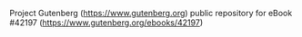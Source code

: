 Project Gutenberg (https://www.gutenberg.org) public repository for eBook #42197 (https://www.gutenberg.org/ebooks/42197)
